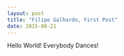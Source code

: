 ```yaml
---
layout: post
title: "Filipe Galhardo, First Post"
date: 2015-08-21
---
```


Hello World! Everybody Dances!
